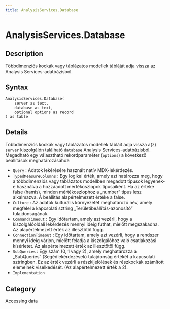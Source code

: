 ```yaml
---
title: AnalysisServices.Database
---
```


# AnalysisServices.Database


## Description

Többdimenziós kockák vagy táblázatos modellek tábláját adja vissza az Analysis Services-adatbázisból.


## Syntax

```powerquery
AnalysisServices.Database(
    server as text,
    database as text,
    optional options as record
) as table
```


## Details

Többdimenziós kockák vagy táblázatos modellek tábláit adja vissza a(z) <code>server</code> kiszolgálón található <code>database</code> Analysis Services-adatbázisból. Megadható egy választható rekordparaméter (<code>options</code>) a következő beállítások meghatározásához:    <ul><li><code>Query</code> : Adatok lek&#233;r&#233;s&#233;re haszn&#225;lt nat&#237;v MDX-lek&#233;rdez&#233;s.</li><li><code>TypedMeasureColumns</code> : Egy logikai &#233;rt&#233;k, amely azt hat&#225;rozza meg, hogy a t&#246;bbdimenzi&#243;s vagy t&#225;bl&#225;zatos modellben megadott t&#237;pusok legyenek-e haszn&#225;lva a hozz&#225;adott m&#233;rt&#233;koszlopok t&#237;pusaik&#233;nt. Ha az &#233;rt&#233;ke false (hamis), minden m&#233;rt&#233;koszlophoz a „number” t&#237;pus lesz alkalmazva. A be&#225;ll&#237;t&#225;s alap&#233;rtelmezett &#233;rt&#233;ke a false.</li><li><code>Culture</code> : Az adatok kultur&#225;lis k&#246;rnyezet&#233;t meghat&#225;roz&#243; n&#233;v, amely megfelel a kapcsolati sztring „Ter&#252;letibe&#225;ll&#237;t&#225;s-azonos&#237;t&#243;” tulajdons&#225;g&#225;nak.</li><li><code>CommandTimeout</code> : Egy időtartam, amely azt vez&#233;rli, hogy a kiszolg&#225;l&#243;oldali lek&#233;rdez&#233;s mennyi ideig futhat, mielőtt megszakadna. Az alap&#233;rtelmezett &#233;rt&#233;k az illesztőtől f&#252;gg.</li><li><code>ConnectionTimeout</code> : Egy időtartam, amely azt vez&#233;rli, hogy a rendszer mennyi ideig v&#225;rjon, mielőtt feladja a kiszolg&#225;l&#243;hoz val&#243; csatlakoz&#225;si k&#237;s&#233;rletet. Az alap&#233;rtelmezett &#233;rt&#233;k az illesztőtől f&#252;gg.</li><li><code>SubQueries</code> : Egy sz&#225;m (0, 1 vagy 2), amely meghat&#225;rozza a „SubQueries” (Seg&#233;dlek&#233;rdez&#233;sek) tulajdons&#225;g &#233;rt&#233;k&#233;t a kapcsolati sztringben. Ez az &#233;rt&#233;k vez&#233;rli a r&#233;szkijel&#246;l&#233;sek &#233;s r&#233;szkock&#225;k sz&#225;m&#237;tott elemeinek viselked&#233;s&#233;t. (Az alap&#233;rtelmezett &#233;rt&#233;k a 2).</li><li><code>Implementation</code></li></ul>    



## Category
Accessing data
